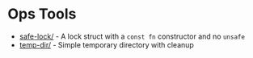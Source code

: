 # Ops Tools

- [safe-lock/](safe-lock/) - A lock struct with a `const fn` constructor and no `unsafe`
- [temp-dir/](temp-dir/) - Simple temporary directory with cleanup

